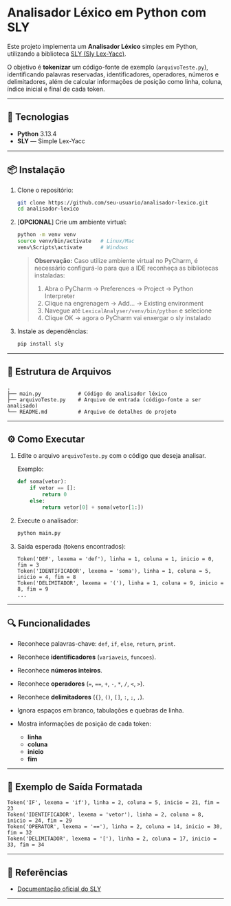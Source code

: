 # Analisador Léxico em Python com SLY

Este projeto implementa um **Analisador Léxico** simples em Python, utilizando a biblioteca [SLY (Sly Lex-Yacc)](https://sly.readthedocs.io/_/downloads/en/latest/pdf).

O objetivo é **tokenizar** um código-fonte de exemplo (`arquivoTeste.py`), identificando palavras reservadas, identificadores, operadores, números e delimitadores, além de calcular informações de posição como linha, coluna, índice inicial e final de cada token.

---

## 🚀 Tecnologias

* **Python** 3.13.4
* **SLY** — Simple Lex-Yacc

---

## 📦 Instalação

1. Clone o repositório:

   ```bash
   git clone https://github.com/seu-usuario/analisador-lexico.git
   cd analisador-lexico

2. \[**OPCIONAL**] Crie um ambiente virtual:

   ```bash
   python -m venv venv
   source venv/bin/activate   # Linux/Mac
   venv\Scripts\activate      # Windows
   ```

   > **Observação:** Caso utilize ambiente virtual no PyCharm, é necessário configurá-lo para que a IDE reconheça as bibliotecas instaladas:
   >
   > 1. Abra o PyCharm → Preferences → Project → Python Interpreter
   > 2. Clique na engrenagem → Add… → Existing environment
   > 3. Navegue até `LexicalAnalyser/venv/bin/python` e selecione
   > 4. Clique OK → agora o PyCharm vai enxergar o sly instalado

3. Instale as dependências:

   ```bash
   pip install sly
   ```

---

## 📜 Estrutura de Arquivos

```
.
├── main.py            # Código do analisador léxico
├── arquivoTeste.py    # Arquivo de entrada (código-fonte a ser analisado)
└── README.md          # Arquivo de detalhes do projeto
```

---

## ⚙️ Como Executar

1. Edite o arquivo `arquivoTeste.py` com o código que deseja analisar.

   Exemplo:

   ```python
   def soma(vetor):
       if vetor == []:
           return 0
       else:
           return vetor[0] + soma(vetor[1:])
   ```

2. Execute o analisador:

   ```bash
   python main.py
   ```

3. Saída esperada (tokens encontrados):

   ```
   Token('DEF', lexema = 'def'), linha = 1, coluna = 1, inicio = 0, fim = 3
   Token('IDENTIFICADOR', lexema = 'soma'), linha = 1, coluna = 5, inicio = 4, fim = 8
   Token('DELIMITADOR', lexema = '('), linha = 1, coluna = 9, inicio = 8, fim = 9
   ...
   ```

---

## 🔍 Funcionalidades

* Reconhece palavras-chave: `def`, `if`, `else`, `return`, `print`.
* Reconhece **identificadores** (`variaveis`, `funcoes`).
* Reconhece **números inteiros**.
* Reconhece **operadores** (`=`, `==`, `+`, `-`, `*`, `/`, `<`, `>`).
* Reconhece **delimitadores** (`{}`, `()`, `[]`, `:`, `;`, `,`).
* Ignora espaços em branco, tabulações e quebras de linha.
* Mostra informações de posição de cada token:

    * **linha**
    * **coluna**
    * **inicio**
    * **fim**

---

## 📌 Exemplo de Saída Formatada

```
Token('IF', lexema = 'if'), linha = 2, coluna = 5, inicio = 21, fim = 23
Token('IDENTIFICADOR', lexema = 'vetor'), linha = 2, coluna = 8, inicio = 24, fim = 29
Token('OPERATOR', lexema = '=='), linha = 2, coluna = 14, inicio = 30, fim = 32
Token('DELIMITADOR', lexema = '['), linha = 2, coluna = 17, inicio = 33, fim = 34
```

---

## 📖 Referências

* [Documentação oficial do SLY](https://sly.readthedocs.io/)

---
